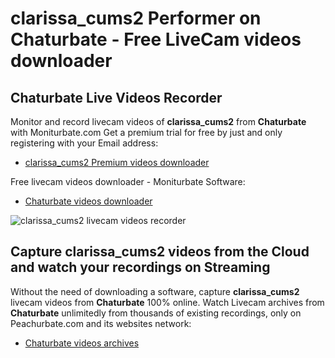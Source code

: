 # clarissa_cums2 Performer on Chaturbate - Free LiveCam videos downloader

## Chaturbate Live Videos Recorder

Monitor and record livecam videos of **clarissa_cums2** from **Chaturbate** with Moniturbate.com
Get a premium trial for free by just and only registering with your Email address:
* [clarissa_cums2 Premium videos downloader](https://moniturbate.com/request-demo-licence-key.html)

Free livecam videos downloader - Moniturbate Software:
* [Chaturbate videos downloader](https://moniturbate.com/moniturbate-download-software.html)

![clarissa_cums2 livecam videos recorder](https://peachurnet.com/templates/moniturbate-software.png)


## Capture clarissa_cums2 videos from the Cloud and watch your recordings on Streaming

Without the need of downloading a software, capture **clarissa_cums2** livecam videos from **Chaturbate** 100% online.
Watch Livecam archives from **Chaturbate** unlimitedly from thousands of existing recordings, only on Peachurbate.com and its websites network:
* [Chaturbate videos archives](https://peachurnet.com/)